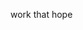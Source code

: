 work that hope
<style>
  .App {
  text-align: center;
}

.App-logo {
  height: 40vmin;
  pointer-events: none;
}

@media (prefers-reduced-motion: no-preference) {
  .App-logo {
    animation: App-logo-spin infinite 20s linear;
  }
}

.App-header {
  background-color: #282c34;
  min-height: 100vh;
  display: flex;
  flex-direction: column;
  align-items: center;
  justify-content: center;
  font-size: calc(10px + 2vmin);
  color: white;
}

.App-link {
  color: #61dafb;
}

@keyframes App-logo-spin {
  from {
    transform: rotate(0deg);
  }
  to {
    transform: rotate(360deg);
  }
}


</style>
<script>
import React, {Component} from 'react';
import axios from "axios";

class App extends Component {
  constructor(props){
    super(props)
    this.state={
      playerName: null,
      playerStats: {}
    }
  }

handleSubmit = (e) => {
  e.preventDefault();
  this.getPlayerId()
  console.log(this.state.playerName)
}

handleChange = (event) => {
  const replace = event.target.value.split(" ").join("_");
  if(replace.length > 0){
    this.setState({playerName: replace})
  } else {
    alert("Please type players name!")
  }
}

  getPlayerId = () => {
    axios.get(`https://www.balldontlie.io/api/v1/players?search=${this.state.playerName}`)
    .then(async res => {
      // console.log(res.data.data)
      if(res.data.data[0] === undefined){
        alert("This player is either injured or hasn't played yet!")
      } else if(res.data.data.length > 1){
        alert("Pleases specify the name more!")
      } else{
        await this.getPlayerStats(res.data.data[0].id)

      }
    }).catch(err => {
      console.log(err)
    })
  }

  getPlayerStats = (playerId) => {
    axios.get(`https://www.balldontlie.io/api/v1/season_averages?season=2022&player_ids[]=${playerId}`)
    .then(async res => {
      console.log(res.data.data)
      this.setState({ playerStats: res.data.data[0]})
    }).catch(err => {
      console.log(err)
    })
  }
  
  render(){
  return (
    <div className="App">
     <form onSubmit={this.handleSubmit}>
       <label>
         Name
         <input 
          type="text"
          value={this.state.value}
          onChange={this.handleChange}
          placeholder="please enter players name"
         />
       </label>
       <input type="submit" value="Submit"/>
     </form>
     games played: {this.state.playerStats["games_played"]}
     <br />
     points averaged: {this.state.playerStats["pts"]}
     <br />
     rebounds averaged: {this.state.playerStats["reb"]}
     <br />
     assists averaged: {this.state.playerStats["ast"]}
    </div>
  );
}
}
export default App;
</script>

<script>
  import React, {Component} from 'react';
import axios from "axios";

class App extends Component {
  constructor(props){
    super(props)
    this.state={
      playerName: null,
      playerStats: {}
    }
  }

handleSubmit = (e) => {
  e.preventDefault();
  this.getPlayerId()
  console.log(this.state.playerName)
}

handleChange = (event) => {
  const replace = event.target.value.split(" ").join("_");
  if(replace.length > 0){
    this.setState({playerName: replace})
  } else {
    alert("Please type players name!")
  }
}

  getPlayerId = () => {
    axios.get(`https://www.balldontlie.io/api/v1/players?search=${this.state.playerName}`)
    .then(async res => {
      // console.log(res.data.data)
      if(res.data.data[0] === undefined){
        alert("This player is either injured or hasn't played yet!")
      } else if(res.data.data.length > 1){
        alert("Pleases specify the name more!")
      } else{
        await this.getPlayerStats(res.data.data[0].id)

      }
    }).catch(err => {
      console.log(err)
    })
  }

  getPlayerStats = (playerId) => {
    axios.get(`https://www.balldontlie.io/api/v1/season_averages?season=2022&player_ids[]=${playerId}`)
    .then(async res => {
      console.log(res.data.data)
      this.setState({ playerStats: res.data.data[0]})
    }).catch(err => {
      console.log(err)
    })
  }
  
  render(){
  return (
    <div className="App">
     <form onSubmit={this.handleSubmit}>
       <label>
         Name
         <input 
          type="text"
          value={this.state.value}
          onChange={this.handleChange}
          placeholder="please enter players name"
         />
       </label>
       <input type="submit" value="Submit"/>
     </form>
     games played: {this.state.playerStats["games_played"]}
     <br />
     points averaged: {this.state.playerStats["pts"]}
     <br />
     rebounds averaged: {this.state.playerStats["reb"]}
     <br />
     assists averaged: {this.state.playerStats["ast"]}
    </div>
  );
}
}
export default App;

</script>
<html>
  <head>
    <meta charset="utf-8" />
    <link rel="icon" href="%PUBLIC_URL%/favicon.ico" />
    <meta name="viewport" content="width=device-width, initial-scale=1" />
    <meta name="theme-color" content="#000000" />
    <meta
      name="description"
      content="Web site created using create-react-app"
    />
    <link rel="apple-touch-icon" href="%PUBLIC_URL%/logo192.png" />
    <!--
      manifest.json provides metadata used when your web app is installed on a
      user's mobile device or desktop. See https://developers.google.com/web/fundamentals/web-app-manifest/
    -->
    <link rel="manifest" href="%PUBLIC_URL%/manifest.json" />
    <!--
      Notice the use of %PUBLIC_URL% in the tags above.
      It will be replaced with the URL of the `public` folder during the build.
      Only files insidek the `public` folder can be referenced from the HTML.

      Unlike "/favicon.ico" or "favicon.ico", "%PUBLIC_URL%/favicon.ico" will
      work correctly both with client-side routing and a non-root public URL.
      Learn how to configure a non-root public URL by running `npm run build`.
    -->
    <title>React App</title>
  </head>
  <body>
    <noscript>You need to enable JavaScript to run this app.</noscript>
    <div id="root"></div>
    <!--
      This HTML file is a template.
      If you open it directly in the browser, you will see an empty page.

      You can add webfonts, meta tags, or analytics to this file.
      The build step will place the bundled scripts into the <body> tag.

      To begin the development, run `npm start` or `yarn start`.
      To create a production bundle, use `npm run build` or `yarn build`.
    -->
  </body>
</html>